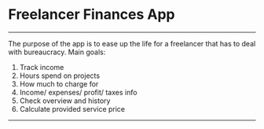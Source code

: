 # Freelancer Finances App

-------------------------
The purpose of the app is to ease up the life for a freelancer that has to deal with bureaucracy. 
Main goals:
1. Track income
2. Hours spend on projects
3. How much to charge for
4. Income/ expenses/ profit/ taxes info
5. Check overview and history
6. Calculate provided service price
-------------------------

